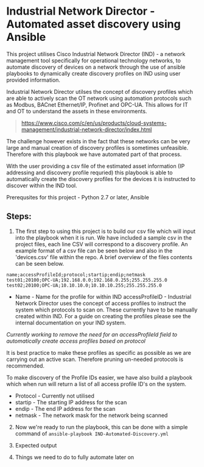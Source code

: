 # Industrial Network Director - Automated asset discovery using Ansible

This project utilises Cisco Industrial Network Director (IND) - a network management tool specifically for operational technology networks, to automate discovery of devices on a network through the use of ansible playbooks to dynamically create discovery profiles on IND using user provided information. 

Industrial Network Director utilses the concept of discovery profiles which are able to actively scan the OT network using automation protocols such as Modbus, BACnet Ethernet/IP, Profinet and OPC-UA. This allows for IT and OT to understand the assets in these environments.

> https://www.cisco.com/c/en/us/products/cloud-systems-management/industrial-network-director/index.html

The challenge however exists in the fact that these networks can be very large and manual creation of discovery profiles is sometimes unfeasible. Therefore with this playbook we have automated part of that process.

With the user providing a csv file of the estimated asset information (IP addressing and discovery profile requried) this playbook is able to automatically create the discovery profiles for the devices it is instructed to discover within the IND tool.

Prerequsites for this project - Python 2.7 or later, Ansible

## Steps:

1. The first step to using this project is to build our csv file which will input into the playbook when it is run. We have included a sample csv in the project files, each line CSV will correspond to a discovery profile. An example format of a csv file can be seen below and also in the 'devices.csv' file within the repo. A brief overview of the files contents can be seen below.
    
```"name;accessProfileId;protocol;startip;endip;netmask"
name;accessProfileId;protocol;startip;endip;netmask
test01;20100;OPC-UA;192.168.0.0;192.168.0.255;255.255.255.0
test02;20100;OPC-UA;10.10.10.0;10.10.10.255;255.255.255.0
```

* Name - Name for the profile for within IND
accessProfileID - Industrial Network Director uses the concept of access profiles to instruct the system which protocols to scan on. These currently have to be manually created within IND. For a guide on creating the profiles please see the internal documentation on your IND system.

*Currently working to remove the need for an accessProfileId field to automatically create access profiles based on protocol*

It is best practice to make these profiles as specific as possible as we are carrying out an active scan. Therefore pruning un-needed protocols is recommended.

To make discovery of the Profile IDs easier, we have also build a playbook which when run will return a list of all access profile ID's on the system.

* Protocol - Currently not utilised
* startip - The starting IP address for the scan
* endip - The end IP address for the scan
* netmask - The network mask for the network being scanned
    
2. Now we're ready to run the playbook, this can be done with a simple command of `ansible-playbook IND-Automated-Discovery.yml`

3. Expected output

4. Things we need to do to fully automate later on



